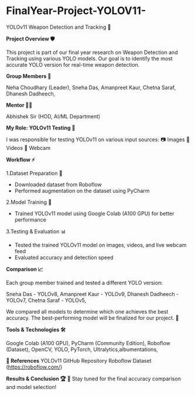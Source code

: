 # FinalYear-Project-YOLOV11-
YOLOv11 Weapon Detection and Tracking 🚀

**Project Overview 🛡️**

This project is part of our final year research on Weapon Detection and Tracking using various YOLO models. Our goal is to identify the most accurate YOLO version for real-time weapon detection.

**Group Members 👥**

Neha Choudhary (Leader),
Sneha Das,
Amanpreet Kaur,
Chetna Saraf,
Dhanesh Dadheech,

**Mentor 👨‍🏫**

Abhishek Sir (HOD, AI/ML Department)

**My Role: YOLOv11 Testing 🧪**

I was responsible for testing YOLOv11 on various input sources:
📷 Images
🎥 Videos
🎦 Webcam

**Workflow ⚡**

1.Dataset Preparation 📂

- Downloaded dataset from Roboflow
- Performed augmentation on the dataset using PyCharm

2.Model Training 🎯

- Trained YOLOv11 model using Google Colab (A100 GPU) for better performance

3.Testing & Evaluation 📊

- Tested the trained YOLOv11 model on images, videos, and live webcam feed
- Evaluated accuracy and detection speed

**Comparison 📈**

Each group member trained and tested a different YOLO version:

Sneha Das - YOLOv8,
Amanpreet Kaur - YOLOv9,
Dhanesh Dadheech - YOLOv7,
Chetna Saraf - YOLOv5,

We compared all models to determine which one achieves the best accuracy. The best-performing model will be finalized for our project. 🎯

**Tools & Technologies 🛠️**

Google Colab (A100 GPU),
PyCharm (Community Edition),
Roboflow (Dataset),
OpenCV, YOLO, PyTorch, Ultralytics,albumentations,

**🔗 References**
YOLOv11 GitHub Repository
Roboflow Dataset (https://roboflow.com/)

**Results & Conclusion 🏆**
📢 Stay tuned for the final accuracy comparison and model selection!
